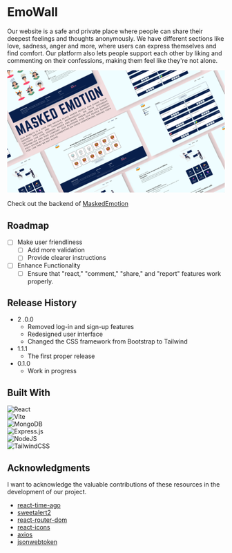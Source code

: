 # EmoWall

Our website is a safe and private place where people can share their deepest feelings and thoughts anonymously. We have different sections like love, sadness, anger and more, where users can express themselves and find comfort. Our platform also lets people support each other by liking and commenting on their confessions, making them feel like they're not alone.

<img src="./src/assets/img/project-banner.png" alt="">

Check out the backend of [MaskedEmotion](https://github.com/lugh-tuatha/MaskedEmotion-Backend)

## Roadmap

- [ ] Make user friendliness
    - [ ] Add more validation
    - [ ] Provide clearer instructions
- [ ] Enhance Functionality
    - [ ] Ensure that "react," "comment," "share," and "report" features work properly.

## Release History

* 2
.0.0
    * Removed log-in and sign-up features
    * Redesigned user interface
    * Changed the CSS framework from Bootstrap to Tailwind
* 1.1.1
    * The first proper release
* 0.1.0
    * Work in progress

## Built With
![React](https://img.shields.io/badge/react-%2320232a.svg?style=for-the-badge&logo=react&logoColor=%2361DAFB)<br>
![Vite](https://img.shields.io/badge/vite-%23646CFF.svg?style=for-the-badge&logo=vite&logoColor=white)<br>
![MongoDB](https://img.shields.io/badge/MongoDB-%234ea94b.svg?style=for-the-badge&logo=mongodb&logoColor=white)<br>
![Express.js](https://img.shields.io/badge/express.js-%23404d59.svg?style=for-the-badge&logo=express&logoColor=%2361DAFB)<br>
![NodeJS](https://img.shields.io/badge/node.js-6DA55F?style=for-the-badge&logo=node.js&logoColor=white)<br>
![TailwindCSS](https://img.shields.io/badge/tailwindcss-%2338B2AC.svg?style=for-the-badge&logo=tailwind-css&logoColor=white)

## Acknowledgments
I want to acknowledge the valuable contributions of these resources in the development of our project.
* [react-time-ago](https://www.npmjs.com/package/react-time-ago)
* [sweetalert2](https://sweetalert2.github.io/)
* [react-router-dom](https://www.npmjs.com/package/react-router-dom)
* [react-icons](https://react-icons.github.io/react-icons)
* [axios](https://www.npmjs.com/package/axios)
* [jsonwebtoken](https://www.npmjs.com/package/jsonwebtoken)